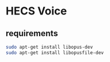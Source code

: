 # HECS Voice

## requirements

```bash
sudo apt-get install libopus-dev
sudo apt-get install libopusfile-dev
```